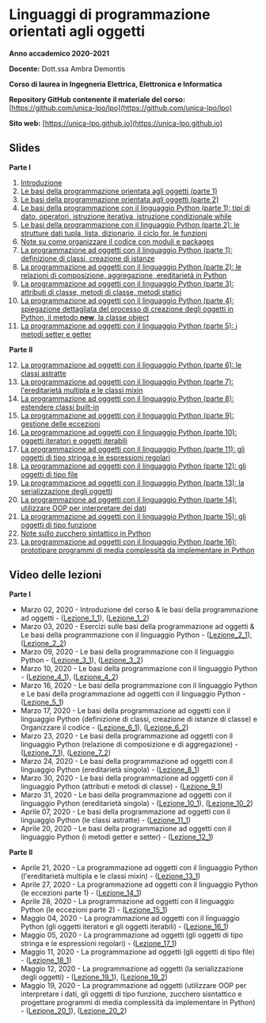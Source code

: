 # Linguaggi di programmazione orientati agli oggetti

**Anno accademico 2020-2021** 

**Docente:** Dott.ssa Ambra Demontis

**Corso di laurea in Ingegneria Elettrica, Elettronica e Informatica**

**Repository GitHub contenente il materiale del corso:** [https://github.com/unica-lpo/lpo](https://github.com/unica-lpo/lpo)

**Sito web:** [https://unica-lpo.github.io](https://unica-lpo.github.io)


## Slides
**Parte I**

1. [Introduzione](https://github.com/unica-lpo/lpo/blob/master/slides/LPO_0_intro_corso.pdf)
2. [Le basi della programmazione orientata agli oggetti (parte 1)](https://github.com/unica-lpo/lpo/blob/master/slides/LPO_1_basi_della_OOP.pdf)
3. [Le basi della programmazione orientata agli oggetti (parte 2)](https://github.com/unica-lpo/lpo/blob/master/slides/LPO_1_basi_della_OOP_parte_2.pdf)
4. [Le basi della programmazione con il linguaggio Python (parte 1): tipi di dato, operatori, istruzione iterativa, istruzione condizionale while](https://github.com/unica-lpo/lpo/blob/master/slides/LPO_2_basi_Python.pdf)
5. [Le basi della programmazione con il linguaggio Python (parte 2): le strutture dati tupla, lista, dizionario, il ciclo for, le funzioni](https://github.com/unica-lpo/lpo/blob/master/slides/LPO_2_basi_Python_parte_2.pdf)
6. [Note su come organizzare il codice con moduli e packages](https://github.com/unica-lpo/lpo/blob/master/slides/LPO_organizzare_il_codice.pdf)
7. [La programmazione ad oggetti con il linguaggio Python (parte 1): definizione di classi, creazione di istanze](https://github.com/unica-lpo/lpo/blob/master/slides/LPO_3_gli_oggetti_in_python_parte_1.pdf)
8. [La programmazione ad oggetti con il linguaggio Python (parte 2): le relazioni di composizione, aggregazione, ereditarietà in Python](https://github.com/unica-lpo/lpo/blob/master/slides/LPO_3_gli_oggetti_in_python_parte_2.pdf)
9. [La programmazione ad oggetti con il linguaggio Python (parte 3): attributi di classe, metodi di classe, metodi statici](https://github.com/unica-lpo/lpo/blob/master/slides/LPO_3_gli_oggetti_in_python_parte_3.pdf)
10. [La programmazione ad oggetti con il linguaggio Python (parte 4): spiegazione dettagliata del processo di creazione degli oggetti in Python, il metodo __new__, la classe object](https://github.com/unica-lpo/lpo/blob/master/slides/LPO_3_gli_oggetti_in_python_parte_4.pdf)
11. [La programmazione ad oggetti con il linguaggio Python (parte 5): i metodi setter e getter](https://github.com/unica-lpo/lpo/blob/master/slides/LPO_3_gli_oggetti_in_python_parte_5.pdf)

**Parte II**

12. [La programmazione ad oggetti con il linguaggio Python (parte 6): le classi astratte](https://github.com/unica-lpo/lpo/blob/master/slides/LPO_3_gli_oggetti_in_python_parte_6.pdf)
13. [La programmazione ad oggetti con il linguaggio Python (parte 7): l'ereditarietà multipla e le classi mixin](https://github.com/unica-lpo/lpo/blob/master/slides/LPO_3_gli_oggetti_in_python_parte_7.pdf)
14. [La programmazione ad oggetti con il linguaggio Python (parte 8): estendere classi built-in](https://github.com/unica-lpo/lpo/blob/master/slides/LPO_3_gli_oggetti_in_python_parte_8.pdf)
15. [La programmazione ad oggetti con il linguaggio Python (parte 9): gestione delle eccezioni](https://github.com/unica-lpo/lpo/blob/master/slides/LPO_3_gli_oggetti_in_python_parte_9.pdf)
16. [La programmazione ad oggetti con il linguaggio Python (parte 10): oggetti iteratori e oggetti iterabili](https://github.com/unica-lpo/lpo/blob/master/slides/LPO_3_gli_oggetti_in_python_parte_10.pdf)
17. [La programmazione ad oggetti con il linguaggio Python (parte 11): gli oggetti di tipo stringa e le espressioni regolari](https://github.com/unica-lpo/lpo/blob/master/slides/LPO_3_gli_oggetti_in_python_parte_11.pdf)
18. [La programmazione ad oggetti con il linguaggio Python (parte 12): gli oggetti di tipo file](https://github.com/unica-lpo/lpo/blob/master/slides/LPO_3_gli_oggetti_in_python_parte_12.pdf)
19. [La programmazione ad oggetti con il linguaggio Python (parte 13): la serializzazione degli oggetti](https://github.com/unica-lpo/lpo/blob/master/slides/LPO_3_gli_oggetti_in_python_parte_13.pdf)
20. [La programmazione ad oggetti con il linguaggio Python (parte 14): utilizzare OOP per interpretare dei dati](https://github.com/unica-lpo/lpo/blob/master/slides/LPO_3_gli_oggetti_in_python_parte_14.pdf)
21. [La programmazione ad oggetti con il linguaggio Python (parte 15): gli oggetti di tipo funzione](https://github.com/unica-lpo/lpo/blob/master/slides/LPO_3_gli_oggetti_in_python_parte_15.pdf)
22. [Note sullo zucchero sintattico in Python](zucchero_sintattico)
23. [La programmazione ad oggetti con il linguaggio Python (parte 16): prototipare programmi di media complessità da implementare in Python](https://github.com/unica-lpo/lpo/blob/master/slides/LPO_3_gli_oggetti_in_python_parte_16.pdf)


## Video delle lezioni
**Parte I**

- Marzo 02, 2020 - Introduzione del corso & le basi della programmazione ad oggetti - ([Lezione_1_1](https://web.microsoftstream.com/video/68a71e6a-b267-459b-8c8a-5c122e50492e)), ([Lezione_1_2](https://web.microsoftstream.com/video/90ee7023-cbfe-4acb-b892-136659ba2e85)) 
- Marzo 03, 2020 - Esercizi sulle basi della programmazione ad oggetti & Le basi della programmazione con il linguaggio Python - ([Lezione_2_1](https://web.microsoftstream.com/video/884336de-918f-4d2c-ae3d-e7286c6ce20f)), ([Lezione_2_2](https://web.microsoftstream.com/video/d7065748-4562-4978-bfc0-7ebc6217a519)) 
- Marzo 09, 2020 - Le basi della programmazione con il linguaggio Python - ([Lezione_3_1](https://web.microsoftstream.com/video/4742c0c0-21a3-4336-9226-511f01e9b8bb)), ([Lezione_3_2](https://web.microsoftstream.com/video/60aa91a5-020e-48d6-884f-ef078eb9f7d8)) 
- Marzo 10, 2020 - Le basi della programmazione con il linguaggio Python - ([Lezione_4_1](https://web.microsoftstream.com/video/a9eed519-ac54-42d4-92ac-3d57ce6c310c)), ([Lezione_4_2](https://web.microsoftstream.com/video/780b9f50-284e-4c1a-9f08-d37681f525c8)) 
- Marzo 16, 2020 - Le basi della programmazione con il linguaggio Python e Le basi della programmazione ad oggetti con il linguaggio Python - ([Lezione_5_1](https://web.microsoftstream.com/video/88479264-6f19-49a7-9457-6209d366d911))
- Marzo 17, 2020 - Le basi della programmazione ad oggetti con il linguaggio Python (definizione di classi, creazione di istanze di classe) e Organizzare il codice  - ([Lezione_6_1](https://web.microsoftstream.com/video/d54ee6de-9d48-4ab6-8a50-865b48118124)), ([Lezione_6_2](https://web.microsoftstream.com/video/d9426a28-6fe9-4ba4-981e-4e125c6070c5))
- Marzo 23, 2020 - Le basi della programmazione ad oggetti con il linguaggio Python (relazione di composizione e di aggregazione) - ([Lezione_7_1](https://web.microsoftstream.com/video/83d7a258-7394-4022-bf2d-bf1b6c22fcbe)), ([Lezione_7_2](https://web.microsoftstream.com/video/97f10798-2fe4-4b1a-9e2e-242f5d8d5575))
- Marzo 24, 2020 - Le basi della programmazione ad oggetti con il linguaggio Python (ereditarietà singola) - ([Lezione_8_1](https://web.microsoftstream.com/video/34b8d788-57fb-4e58-8773-f7af0be97e8b))
- Marzo 30, 2020 - Le basi della programmazione ad oggetti con il linguaggio Python (attributi e metodi di classe) - ([Lezione_9_1](https://web.microsoftstream.com/video/b64346b5-c82c-4118-80a3-5b1db2d28b27))
- Marzo 31, 2020 - Le basi della programmazione ad oggetti con il linguaggio Python (ereditarietà singola) - ([Lezione_10_1](https://web.microsoftstream.com/video/f63eb777-bc5c-4e8f-91e7-cfdf855880d1)), ([Lezione_10_2](https://web.microsoftstream.com/video/62b85f94-d9c3-4cc3-b3fe-72a4f06db3b3))
- Aprile 07, 2020 - Le basi della programmazione ad oggetti con il linguaggio Python (le classi astratte) - ([Lezione_11_1](https://web.microsoftstream.com/video/78448b4b-3d76-41c0-941b-4ded5f2da60d))
- Aprile 20, 2020 - Le basi della programmazione ad oggetti con il linguaggio Python (i metodi getter e setter) - ([Lezione_12_1](https://web.microsoftstream.com/video/7ecc3cfc-5fb6-403c-8714-06998b2e1f5f))

**Parte II**

- Aprile 21, 2020 - La programmazione ad oggetti con il linguaggio Python (l'ereditarietà multipla e le classi mixin) - ([Lezione_13_1](https://web.microsoftstream.com/video/9e057ce1-40d5-472f-96c8-55bea122f86a))
- Aprile 27, 2020 - La programmazione ad oggetti con il linguaggio Python (le eccezioni parte 1) - ([Lezione_14_1](https://web.microsoftstream.com/video/0b3fd275-002a-4bd3-8dbf-cd5215d74843))
- Aprile 28, 2020 - La programmazione ad oggetti con il linguaggio Python (le eccezioni parte 2) - ([Lezione_15_1](https://web.microsoftstream.com/video/d10a5992-a921-40ab-b17f-1bd3f3beb5fb))
- Maggio 04, 2020 - La programmazione ad oggetti con il linguaggio Python (gli oggetti iteratori e gli oggetti iterabili) - ([Lezione_16_1](https://web.microsoftstream.com/video/441864ca-4ccc-4d05-840f-3672f0a3839f))
- Maggio 05, 2020 - La programmazione ad oggetti (gli oggetti di tipo stringa e le espressioni regolari) - ([Lezione_17_1](https://web.microsoftstream.com/video/c22f150a-2bb2-464a-90a2-991a550b324a))
- Maggio 11, 2020 - La programmazione ad oggetti (gli oggetti di tipo file) - ([Lezione_18_1](https://web.microsoftstream.com/video/c19327c9-1835-46cf-bdf0-69821ea5b99f))
- Maggio 12, 2020 - La programmazione ad oggetti (la serializzazione degli oggetti) - ([Lezione_19_1](https://web.microsoftstream.com/video/0d5467b2-4bc6-4059-88bb-9863ae8f57eb)), ([Lezione_19_2](https://web.microsoftstream.com/video/f574a33f-361b-4baf-8cb8-f284b83fb51d))
- Maggio 19, 2020 - La programmazione ad oggetti (utilizzare OOP per interpretare i dati, gli oggetti di tipo funzione, zucchero sisntattico e progettare programmi di media complessità da implementare in Python) - ([Lezione_20_1](https://web.microsoftstream.com/video/c5117392-7ab2-4834-b669-344a66f7adff)), ([Lezione_20_2](https://web.microsoftstream.com/video/67fab035-5412-4d2d-9d33-f31ce0df6de8))


